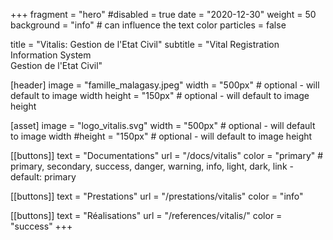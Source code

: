 +++
fragment = "hero"
#disabled = true
date = "2020-12-30"
weight = 50
background = "info" # can influence the text color
particles = false

title = "Vitalis: Gestion de l'Etat Civil"
subtitle = "Vital Registration Information System </br> Gestion de l'Etat Civil"

[header]
  image = "famille_malagasy.jpeg"
  width = "500px" # optional - will default to image width
  height = "150px" # optional - will default to image height

[asset]
  image = "logo_vitalis.svg"
  width = "500px" # optional - will default to image width
  #height = "150px" # optional - will default to image height

[[buttons]]
  text = "Documentations"
  url = "/docs/vitalis"
  color = "primary" # primary, secondary, success, danger, warning, info, light, dark, link - default: primary

[[buttons]]
  text = "Prestations"
  url = "/prestations/vitalis"
  color = "info"

[[buttons]]
  text = "Réalisations"
  url = "/references/vitalis/"
  color = "success"
+++
